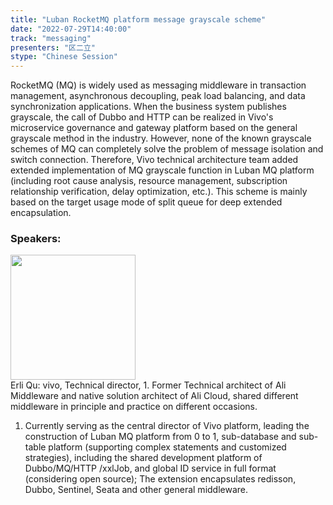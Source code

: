 ```yaml
---
title: "Luban RocketMQ platform message grayscale scheme"
date: "2022-07-29T14:40:00"
track: "messaging"
presenters: "区二立"
stype: "Chinese Session"
---
```

RocketMQ (MQ) is widely used as messaging middleware in transaction management, asynchronous decoupling, peak load balancing, and data synchronization applications. When the business system publishes grayscale, the call of Dubbo and HTTP can be realized in Vivo's microservice governance and gateway platform based on the general grayscale method in the industry. However, none of the known grayscale schemes of MQ can completely solve the problem of message isolation and switch connection. Therefore, Vivo technical architecture team added extended implementation of MQ grayscale function in Luban MQ platform (including root cause analysis, resource management, subscription relationship verification, delay optimization, etc.). This scheme is mainly based on the target usage mode of split queue for deep extended encapsulation.
 ### Speakers: 
 <img src="images/speaker/1128.png" width="200" /><br>Erli Qu: vivo, Technical director, 1. Former Technical architect of Ali Middleware and native solution architect of Ali Cloud, shared different middleware in principle and practice on different occasions.
1. Currently serving as the central director of Vivo platform, leading the construction of Luban MQ platform from 0 to 1, sub-database and sub-table platform (supporting complex statements and customized strategies), including the shared development platform of Dubbo/MQ/HTTP /xxlJob, and global ID service in full format (considering open source); The extension encapsulates redisson, Dubbo, Sentinel, Seata and other general middleware.

 